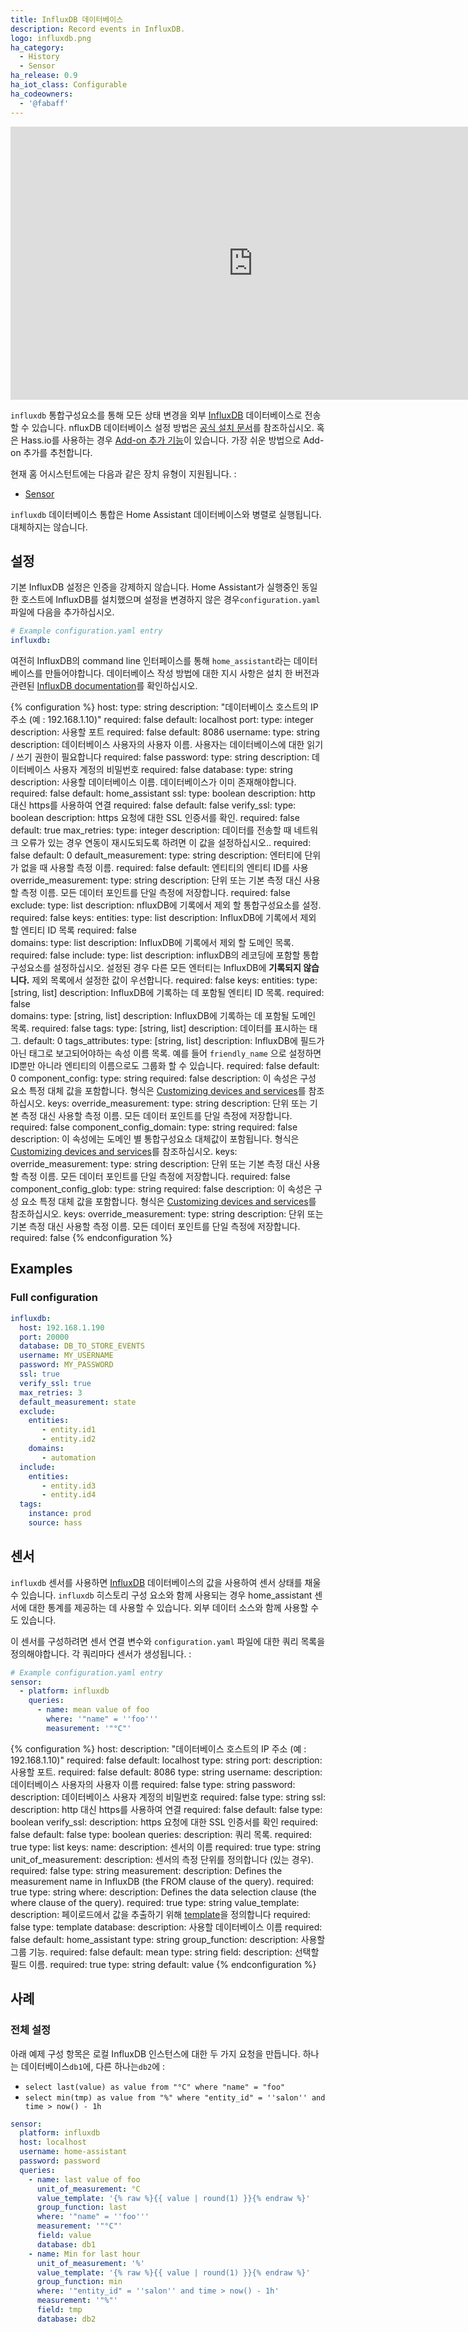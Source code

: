 ```yaml
---
title: InfluxDB 데이터베이스
description: Record events in InfluxDB.
logo: influxdb.png
ha_category:
  - History
  - Sensor
ha_release: 0.9
ha_iot_class: Configurable
ha_codeowners:
  - '@fabaff'
---
```


<div class='videoWrapper'>
<iframe width="776" height="437" src="https://www.youtube.com/embed/m9qIqq104as" frameborder="0" allow="accelerometer; autoplay; encrypted-media; gyroscope; picture-in-picture" allowfullscreen></iframe>
</div>

`influxdb` 통합구성요소를 통해 모든 상태 변경을 외부 [InfluxDB](https://influxdb.com/) 데이터베이스로 전송할 수 있습니다. nfluxDB 데이터베이스 설정 방법은 [공식 설치 문서](https://docs.influxdata.com/influxdb/v1.7/introduction/installation/)를 참조하십시오. 혹은 Hass.io를 사용하는 경우 [Add-on 추가 기능](https://community.home-assistant.io/t/community-hass-io-add-on-influxdb/54491)이 있습니다. 가장 쉬운 방법으로 Add-on 추가를 추천합니다. 

현재 홈 어시스턴트에는 다음과 같은 장치 유형이 지원됩니다. :

- [Sensor](#sensor)

<div class='note'>

`influxdb` 데이터베이스 통합은 Home Assistant 데이터베이스와 병렬로 실행됩니다. 대체하지는 않습니다.

</div>

## 설정 

기본 InfluxDB 설정은 인증을 강제하지 않습니다. Home Assistant가 실행중인 동일한 호스트에 InfluxDB를 설치했으며 설정을 변경하지 않은 경우`configuration.yaml` 파일에 다음을 추가하십시오.

```yaml
# Example configuration.yaml entry
influxdb:
```

여전히 InfluxDB의  command line 인터페이스를 통해 `home_assistant`라는 데이터베이스를 만들어야합니다. 데이터베이스 작성 방법에 대한 지시 사항은 설치 한 버전과 관련된 [InfluxDB documentation](https://docs.influxdata.com/influxdb/latest/introduction/getting_started/#creating-a-database)를 확인하십시오.

{% configuration %}
host:
  type: string
  description: "데이터베이스 호스트의 IP 주소 (예 : 192.168.1.10)"
  required: false
  default: localhost
port:
  type: integer
  description: 사용할 포트
  required: false
  default: 8086
username:
  type: string
  description: 데이터베이스 사용자의 사용자 이름. 사용자는 데이터베이스에 대한 읽기 / 쓰기 권한이 필요합니다
  required: false
password:
  type: string
  description: 데이터베이스 사용자 계정의 비밀번호
  required: false
database:
  type: string
  description: 사용할 데이터베이스 이름. 데이터베이스가 이미 존재해야합니다.
  required: false
  default: home_assistant
ssl:
  type: boolean
  description: http 대신 https를 사용하여 연결
  required: false
  default: false
verify_ssl:
  type: boolean
  description: https 요청에 대한 SSL 인증서를 확인.
  required: false
  default: true
max_retries:
  type: integer
  description: 데이터를 전송할 때 네트워크 오류가 있는 경우 연동이 재시도되도록 하려면 이 값을 설정하십시오..
  required: false
  default: 0
default_measurement:
  type: string
  description: 엔터티에 단위가 없을 때 사용할 측정 이름. 
  required: false
  default: 엔티티의 엔티티 ID를 사용
override_measurement:
  type: string
  description:  단위 또는 기본 측정 대신 사용할 측정 이름. 모든 데이터 포인트를 단일 측정에 저장합니다.
  required: false
exclude:
  type: list
  description:  nfluxDB에 기록에서 제외 할 통합구성요소를 설정.
  required: false
  keys:
    entities:
      type: list
      description:  InfluxDB에 기록에서 제외 할 엔티티 ID 목록
      required: false    
    domains:
      type: list
      description:  InfluxDB에 기록에서 제외 할 도메인 목록.
      required: false
include:
  type: list
  description: influxDB의 레코딩에 포함할 통합구성요소를 설정하십시오. 설정된 경우 다른 모든 엔터티는 InfluxDB에 **기록되지 않습니다.** 제외 목록에서 설정한 값이 우선합니다.
  required: false
  keys:
    entities:
      type: [string, list]
      description:  InfluxDB에 기록하는 데 포함될 엔티티 ID 목록.
      required: false    
    domains:
      type: [string, list]
      description:  InfluxDB에 기록하는 데 포함될 도메인 목록.
      required: false
tags:
  type: [string, list]
  description: 데이터를 표시하는 태그.
  default: 0
tags_attributes:
  type: [string, list]
  description: InfluxDB에 필드가 아닌 태그로 보고되어야하는 속성 이름 목록. 예를 들어 `friendly_name` 으로 설정하면 ID뿐만 아니라 엔티티의 이름으로도 그룹화 할 수 있습니다.
  required: false
  default: 0
component_config:
  type: string
  required: false
  description: 이 속성은 구성 요소 특정 대체 값을 포함합니다. 형식은 [Customizing devices and services](/getting-started/customizing-devices/)를 참조하십시오.
  keys:
    override_measurement:
      type: string
      description:  단위 또는 기본 측정 대신 사용할 측정 이름. 모든 데이터 포인트를 단일 측정에 저장합니다.
      required: false
component_config_domain:
  type: string
  required: false
  description: 이 속성에는 도메인 별 통합구성요소 대체값이 포함됩니다. 형식은 [Customizing devices and services](/getting-started/customizing-devices/)를 참조하십시오.
  keys:
    override_measurement:
      type: string
      description:  단위 또는 기본 측정 대신 사용할 측정 이름. 모든 데이터 포인트를 단일 측정에 저장합니다.
      required: false
component_config_glob: 
  type: string
  required: false
  description: 이 속성은 구성 요소 특정 대체 값을 포함합니다. 형식은 [Customizing devices and services](/getting-started/customizing-devices/)를 참조하십시오.
  keys:
    override_measurement:
      type: string
      description:  단위 또는 기본 측정 대신 사용할 측정 이름. 모든 데이터 포인트를 단일 측정에 저장합니다.
      required: false
{% endconfiguration %}

## Examples

### Full configuration

```yaml
influxdb:
  host: 192.168.1.190
  port: 20000
  database: DB_TO_STORE_EVENTS
  username: MY_USERNAME
  password: MY_PASSWORD
  ssl: true
  verify_ssl: true
  max_retries: 3
  default_measurement: state
  exclude:
    entities:
       - entity.id1
       - entity.id2
    domains:
       - automation
  include:
    entities:
       - entity.id3
       - entity.id4
  tags:
    instance: prod
    source: hass
```

## 센서 

`influxdb` 센서를 사용하면 [InfluxDB](https://influxdb.com/) 데이터베이스의 값을 사용하여 센서 상태를 채울 수 있습니다. 
`influxdb` 히스토리 구성 요소와 함께 사용되는 경우 home_assistant 센서에 대한 통계를 제공하는 데 사용할 수 있습니다. 외부 데이터 소스와 함께 사용할 수도 있습니다.

이 센서를 구성하려면 센서 연결 변수와 `configuration.yaml` 파일에 대한 쿼리 목록을 정의해야합니다. 각 쿼리마다 센서가 생성됩니다. :

```yaml
# Example configuration.yaml entry
sensor:
  - platform: influxdb
    queries:
      - name: mean value of foo
        where: '"name" = ''foo'''
        measurement: '"°C"'
```

{% configuration %}
host:
  description: "데이터베이스 호스트의 IP 주소 (예 : 192.168.1.10)"
  required: false
  default: localhost
  type: string
port:
  description: 사용할 포트.
  required: false
  default: 8086
  type: string
username:
  description: 데이터베이스 사용자의 사용자 이름
  required: false
  type: string
password:
  description: 데이터베이스 사용자 계정의 비밀번호
  required: false
  type: string
ssl:
  description: http 대신 https를 사용하여 연결
  required: false
  default: false
  type: boolean
verify_ssl:
  description: https 요청에 대한 SSL 인증서를 확인
  required: false
  default: false
  type: boolean
queries:
  description: 쿼리 목록.
  required: true
  type: list
  keys:
    name:
      description: 센서의 이름
      required: true
      type: string
    unit_of_measurement:
      description: 센서의 측정 단위를 정의합니다 (있는 경우).
      required: false
      type: string
    measurement:
      description: Defines the measurement name in InfluxDB (the FROM clause of the query). 
      required: true
      type: string
    where:
      description: Defines the data selection clause (the where clause of the query).
      required: true
      type: string
    value_template:
      description: 페이로드에서 값을 추출하기 위해 [template](/docs/configuration/templating/#processing-incoming-data)을 정의합니다
      required: false
      type: template
    database:
      description: 사용할 데이터베이스 이름
      required: false
      default: home_assistant
      type: string
    group_function:
      description: 사용할 그룹 기능.
      required: false
      default: mean
      type: string
    field:
      description: 선택할 필드 이름.
      required: true
      type: string
      default: value
{% endconfiguration %}

## 사례 

### 전체 설정

아래 예제 구성 항목은 로컬 InfluxDB 인스턴스에 대한 두 가지 요청을 만듭니다. 하나는 데이터베이스`db1`에, 다른 하나는`db2`에 :

- `select last(value) as value from "°C" where "name" = "foo"`
- `select min(tmp) as value from "%" where "entity_id" = ''salon'' and time > now() - 1h`

```yaml
sensor:
  platform: influxdb
  host: localhost
  username: home-assistant
  password: password
  queries:
    - name: last value of foo
      unit_of_measurement: °C
      value_template: '{% raw %}{{ value | round(1) }}{% endraw %}'
      group_function: last
      where: '"name" = ''foo'''
      measurement: '"°C"'
      field: value
      database: db1
    - name: Min for last hour
      unit_of_measurement: '%'
      value_template: '{% raw %}{{ value | round(1) }}{% endraw %}'
      group_function: min
      where: '"entity_id" = ''salon'' and time > now() - 1h'
      measurement: '"%"'
      field: tmp
      database: db2
```
